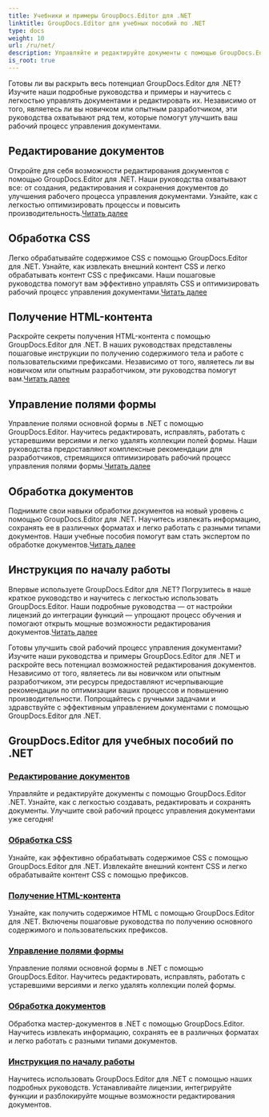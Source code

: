```yaml
---
title: Учебники и примеры GroupDocs.Editor для .NET
linktitle: GroupDocs.Editor для учебных пособий по .NET
type: docs
weight: 10
url: /ru/net/
description: Управляйте и редактируйте документы с помощью GroupDocs.Editor .NET. Изучите обработку документов, редактирование документов, извлечение HTML-контента, управление полями форм и многое другое!
is_root: true
---
```


Готовы ли вы раскрыть весь потенциал GroupDocs.Editor для .NET? Изучите наши подробные руководства и примеры и научитесь с легкостью управлять документами и редактировать их. Независимо от того, являетесь ли вы новичком или опытным разработчиком, эти руководства охватывают ряд тем, которые помогут улучшить ваш рабочий процесс управления документами.

## Редактирование документов

 Откройте для себя возможности редактирования документов с помощью GroupDocs.Editor для .NET. Наши руководства охватывают все: от создания, редактирования и сохранения документов до улучшения рабочего процесса управления документами. Узнайте, как с легкостью оптимизировать процессы и повысить производительность.[Читать далее](./document-editing/)

## Обработка CSS

 Легко обрабатывайте содержимое CSS с помощью GroupDocs.Editor для .NET. Узнайте, как извлекать внешний контент CSS и легко обрабатывать контент CSS с префиксами. Наши пошаговые руководства помогут вам эффективно управлять CSS и оптимизировать рабочий процесс управления документами.[Читать далее](./css-handling/)

## Получение HTML-контента

Раскройте секреты получения HTML-контента с помощью GroupDocs.Editor для .NET. В наших руководствах представлены пошаговые инструкции по получению содержимого тела и работе с пользовательскими префиксами. Независимо от того, являетесь ли вы новичком или опытным разработчиком, эти руководства помогут вам.[Читать далее](./html-content-retrieval/)

## Управление полями формы

 Управление полями основной формы в .NET с помощью GroupDocs.Editor. Научитесь редактировать, исправлять, работать с устаревшими версиями и легко удалять коллекции полей формы. Наши руководства предоставляют комплексные рекомендации для разработчиков, стремящихся оптимизировать рабочий процесс управления полями формы.[Читать далее](./form-field-management/)

## Обработка документов

 Поднимите свои навыки обработки документов на новый уровень с помощью GroupDocs.Editor для .NET. Научитесь извлекать информацию, сохранять ее в различных форматах и легко работать с разными типами документов. Наши учебные пособия помогут вам стать экспертом по обработке документов.[Читать далее](./document-processing/)

## Инструкция по началу работы

Впервые используете GroupDocs.Editor для .NET? Погрузитесь в наше краткое руководство и научитесь с легкостью использовать GroupDocs.Editor. Наши подробные руководства — от настройки лицензий до интеграции функций — упрощают процесс обучения и помогают открыть мощные возможности редактирования документов.[Читать далее](./quick-start-guide/)

Готовы улучшить свой рабочий процесс управления документами? Изучите наши руководства и примеры GroupDocs.Editor для .NET и раскройте весь потенциал возможностей редактирования документов. Независимо от того, являетесь ли вы новичком или опытным разработчиком, эти ресурсы предоставляют исчерпывающие рекомендации по оптимизации ваших процессов и повышению производительности. Попрощайтесь с ручными задачами и здравствуйте с эффективным управлением документами с помощью GroupDocs.Editor для .NET.
## GroupDocs.Editor для учебных пособий по .NET 
### [Редактирование документов](./document-editing/)
Управляйте и редактируйте документы с помощью GroupDocs.Editor .NET. Узнайте, как с легкостью создавать, редактировать и сохранять документы. Улучшите свой рабочий процесс управления документами уже сегодня!
### [Обработка CSS](./css-handling/)
Узнайте, как эффективно обрабатывать содержимое CSS с помощью GroupDocs.Editor для .NET. Извлекайте внешний контент CSS и легко обрабатывайте контент CSS с помощью префиксов.
### [Получение HTML-контента](./html-content-retrieval/)
Узнайте, как получить содержимое HTML с помощью GroupDocs.Editor для .NET. Включены пошаговые руководства по получению основного содержимого и пользовательских префиксов.
### [Управление полями формы](./form-field-management/)
Управление полями основной формы в .NET с помощью GroupDocs.Editor. Научитесь редактировать, исправлять, работать с устаревшими версиями и легко удалять коллекции полей формы.
### [Обработка документов](./document-processing/)
Обработка мастер-документов в .NET с помощью GroupDocs.Editor. Научитесь извлекать информацию, сохранять ее в различных форматах и легко работать с разными типами документов.
### [Инструкция по началу работы](./quick-start-guide/)
Научитесь использовать GroupDocs.Editor для .NET с помощью наших подробных руководств. Устанавливайте лицензии, интегрируйте функции и разблокируйте мощные возможности редактирования документов.